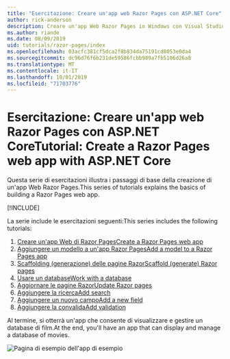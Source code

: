 ```yaml
---
title: "Esercitazione: Creare un'app web Razor Pages con ASP.NET Core"
author: rick-anderson
description: Creare un'app Web Razor Pages in Windows con Visual Studio, ASP.NET Core ed EF Core.
ms.author: riande
ms.date: 08/09/2019
uid: tutorials/razor-pages/index
ms.openlocfilehash: 03acfc381cf5dca2f8b834da75191cd8053e0da4
ms.sourcegitcommit: dc96d76f6b231de59586fcbb989a7fb5106d26a8
ms.translationtype: MT
ms.contentlocale: it-IT
ms.lasthandoff: 10/01/2019
ms.locfileid: "71703776"
---
```

# <a name="tutorial-create-a-razor-pages-web-app-with-aspnet-core"></a><span data-ttu-id="8fbda-103">Esercitazione: Creare un'app web Razor Pages con ASP.NET Core</span><span class="sxs-lookup"><span data-stu-id="8fbda-103">Tutorial: Create a Razor Pages web app with ASP.NET Core</span></span>

<span data-ttu-id="8fbda-104">Questa serie di esercitazioni illustra i passaggi di base della creazione di un'app Web Razor Pages.</span><span class="sxs-lookup"><span data-stu-id="8fbda-104">This series of tutorials explains the basics of building a Razor Pages web app.</span></span> 

[!INCLUDE[](~/includes/advancedRP.md)]

<span data-ttu-id="8fbda-105">La serie include le esercitazioni seguenti:</span><span class="sxs-lookup"><span data-stu-id="8fbda-105">This series includes the following tutorials:</span></span>

1. [<span data-ttu-id="8fbda-106">Creare un'app Web di Razor Pages</span><span class="sxs-lookup"><span data-stu-id="8fbda-106">Create a Razor Pages web app</span></span>](xref:tutorials/razor-pages/razor-pages-start)
1. [<span data-ttu-id="8fbda-107">Aggiungere un modello a un'app Razor Pages</span><span class="sxs-lookup"><span data-stu-id="8fbda-107">Add a model to a Razor Pages app</span></span>](xref:tutorials/razor-pages/model)
1. [<span data-ttu-id="8fbda-108">Scaffolding (generazione) delle pagine Razor</span><span class="sxs-lookup"><span data-stu-id="8fbda-108">Scaffold (generate) Razor pages</span></span>](xref:tutorials/razor-pages/page)
1. [<span data-ttu-id="8fbda-109">Usare un database</span><span class="sxs-lookup"><span data-stu-id="8fbda-109">Work with a database</span></span>](xref:tutorials/razor-pages/sql)
1. [<span data-ttu-id="8fbda-110">Aggiornare le pagine Razor</span><span class="sxs-lookup"><span data-stu-id="8fbda-110">Update Razor pages</span></span>](xref:tutorials/razor-pages/da1)
1. [<span data-ttu-id="8fbda-111">Aggiungere la ricerca</span><span class="sxs-lookup"><span data-stu-id="8fbda-111">Add search</span></span>](xref:tutorials/razor-pages/search)
1. [<span data-ttu-id="8fbda-112">Aggiungere un nuovo campo</span><span class="sxs-lookup"><span data-stu-id="8fbda-112">Add a new field</span></span>](xref:tutorials/razor-pages/new-field)
1. [<span data-ttu-id="8fbda-113">Aggiungere la convalida</span><span class="sxs-lookup"><span data-stu-id="8fbda-113">Add validation</span></span>](xref:tutorials/razor-pages/validation)

<span data-ttu-id="8fbda-114">Al termine, si otterrà un'app che consente di visualizzare e gestire un database di film.</span><span class="sxs-lookup"><span data-stu-id="8fbda-114">At the end, you'll have an app that can display and manage a database of movies.</span></span>

![Pagina di esempio dell'app di esempio](index/_static/sample-page.png)
